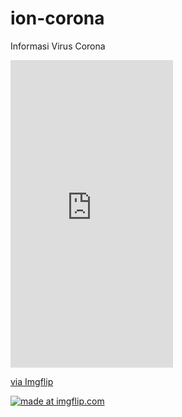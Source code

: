 # ion-corona
Informasi Virus Corona

<div style="width:260px;max-width:100%;"><div style="height:0;padding-bottom:189.23%;position:relative;"><iframe width="260" height="492" style="position:absolute;top:0;left:0;width:100%;height:100%;" frameBorder="0" src="https://imgflip.com/embed/3ui0mr"></iframe></div><p><a href="https://imgflip.com/gif/3ui0mr">via Imgflip</a></p></div>

<a href="https://imgflip.com/embed/3ui0mr"><img src="https://imgflip.com/embed/3ui0mr" title="made at imgflip.com"/></a>
